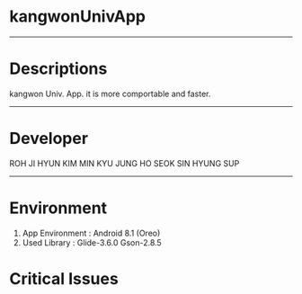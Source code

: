 # kangwonUnivApp
______________________________________________________________



# Descriptions
kangwon Univ. App. it is more comportable and faster.
______________________________________________________________

# Developer
ROH JI HYUN
KIM MIN KYU
JUNG HO SEOK
SIN HYUNG SUP
______________________________________________________________







# Environment

1. App Environment : Android 8.1 (Oreo)
2. Used Library :  Glide-3.6.0
                Gson-2.8.5






# Critical Issues
